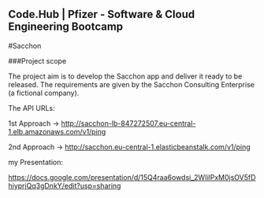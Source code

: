 
## Code.Hub | Pfizer - Software & Cloud Engineering Bootcamp
 
  
#Sacchon 
 
###Project scope  
 
The project aim is to develop the Sacchon app and deliver it ready to be 
released. The requirements are given by the Sacchon Consulting Enterprise 
(a fictional company).  




The API URLs:

1st Approach -> http://sacchon-lb-847272507.eu-central-1.elb.amazonaws.com/v1/ping

2nd Approach -> http://sacchon.eu-central-1.elasticbeanstalk.com/v1/ping

my Presentation:

https://docs.google.com/presentation/d/15Q4raa6owdsi_2WIilPxM0jsOV5fDhiyprjQq3gDnkY/edit?usp=sharing
 
